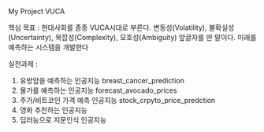 My Project VUCA

핵심 목표 : 
현대사회를 종종 VUCA시대로 부른다. 
변동성(Volatility), 불확실성(Uncertainty), 복잡성(Complexity), 모호성(Ambiguity) 앞글자를 딴 말이다.
미래를 예측하는 시스템을 개발한다

실천과제 : 
1. 유방암을 예측하는 인공지능 breast_cancer_prediction
2. 물가를 예측하는 인공지능  forecast_avocado_prices
3. 주가/비트코인 가격 예측 인공지능 stock_crpyto_price_predction
4. 영화 추천하는 인공지능
5. 딥러능으로 지문인식 인공지능


